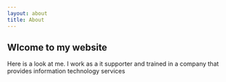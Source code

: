 ```yaml
---
layout: about
title: About
---
```


## Wlcome to my website

Here is a look at me. I work as a it supporter and trained in a company that provides information technology services
